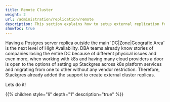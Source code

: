 ```yaml
---
title: Remote Cluster
weight: 2
url: /administration/replication/remote
description: This section explains how to setup external replication for a clusters.
showToc: true
---
```


Having a Postgres server replica outside the main 'DC|Zone|Geografic Area' is the next level of High Avaliability. DBA teams already know stories of companies losing the entire DC because of different physical issues and even more, when working with k8s and having many cloud providers a door is open to the options of setting up Stackgres across k8s platform services and migrating from one to other without any vendor restriction. Therefore, Stackgres already added the support to create external cluster replicas.

Lets do it!

{{% children style="li" depth="1" description="true" %}}
